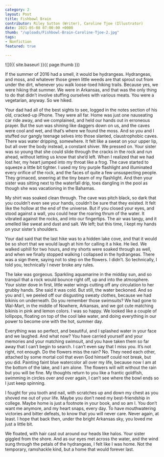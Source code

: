 ```yaml
---
category: 2
layout: Post
title: Fishbowl Brain
contributor: Riley Sutton (Writer), Caroline Tjoe (Illustrator)
date: 2021-05-08 07:00:00 +0000
thumb: "/uploads/Fishbowl-Brain-Caroline-Tjoe-2.jpg"
tags: 
- Nonfiction
featured: true

---
```

![]({{ site.baseurl }}{{ page.thumb }})

If the summer of 2016 had a smell, it would be hydrangeas. Hydrangeas, and moss, and whatever those green little weeds are that sprout out from under the dirt, whenever you walk loose-toed hiking trails. Because yes, we were hiking that summer. We were in Arkansas, and that was the only thing to do that didn’t involve stuffing ourselves with various meats. You were a vegetarian, anyway. So we hiked. 

Your dad had all of the best sights to see, logged in the notes section of his old, cracked-up iPhone. They were all far. Home was just one nauseating car ride away, and we complained, and held our hands out in erroneous prayer. But the sun was shining like daggers down on us, and the caves were cool and wet, and that’s where we found the moss. And so you and I stuffed our gangly teenage selves into those slanted, claustrophobic caves. There was water dripping, somewhere. It felt like a sweat on your upper lip, but all over the body instead, a constant shiver. We pressed on. Your sister was so young that she could slide through the cracks in the rock and run ahead, without letting us know that she’d left. When I realized that we had lost her, my heart jumped into my throat like a frog. The cave started to squeeze a little bit tighter. I used my tiny purple flashlight and illuminated every orifice of the rock, and the faces of quite a few unsuspecting people. They grimaced, sneering at the tiny beam of my flashlight. And then your sister was sitting next to the waterfall drip, toes dangling in the pool as though she was vacationing in the Bahamas. 

My shirt was soaked clean through. The cave was pitch black, so dark that you couldn’t even see your hands, couldn’t be sure that they existed. It felt like the hollow at the end of the universe. But if you closed your eyes, and stood against a wall, you could hear the roaring thrum of the water. It vibrated against the rocks, and into our fingertips.  The air was tangy, and it smelled like sweat and dust and salt. We left; but this time, I kept my hands on your sister’s shoulders. 

Your dad said that the last hike was to a hidden lake cove, and that it would be so short that we would laugh at him for calling it a hike. He lied. We walked uphill for two hours, and my shorts were soaked through as well, and when we finally stopped walking I collapsed in the hydrangeas. There was a sign there, saying not to step on the flowers. I didn’t. So technically, I told you, technically I never broke any rules. 

The lake was gorgeous. Sparkling aquamarine in the midday sun, and so tranquil that a rock would bounce right off, up and into the atmosphere. Your sister dove in first, little water wings cutting off any circulation to her grubby hands. She said it was cold. But still, the water beckoned. And so you and I, we peeled off our disgusting sweaty clothes, because we had bikinis on underneath. Do you remember those swimsuits? We had gone to Wal-Mart, in the middle of Nowhere, Arkansas, and we got cute matching bikinis in pink and lemon colors. I was so happy. We looked like a couple of lollipops, floating on top of the cool lake water, and doing everything in our power to become one with the hot, summer day. 

Everything was so perfect, and beautiful, and I splashed water in your face and we laughed. And what now? You have carried yourself and your memories and your matching swimsuit, and you have taken them so far away that I can’t begin to search. I can’t even say that I miss you. It’s not right, not enough. Do the flowers miss the rain? No. They need each other, attached by some mortal coil that even God himself could not break, but you did. Painting faint blue watercolor all over my life, because now I am at the bottom of the lake, and I am alone. The flowers will wilt without the rain but you will be fine. My thoughts return to you like a frantic goldfish, swimming in circles over and over again, I can’t see where the bowl ends so I just keep spinning. 

I fought for you tooth and nail, with scratches up and down my chest as you shoved me out of your life. Maybe you don’t need my best-friendship in college. Maybe home is just a footnote in your book, and so am I. You don’t want me anymore, and my heart snaps, every day. To have mouthwatering victories and bitter defeats, to know that you will never care. Never again, at least. I hope that back then, under the bright Arkansas sky, you loved me just a little bit. 

We floated, with hair cast out around our heads like halos. Your sister giggled from the shore. And as our eyes met across the water, and the wind sung through the petals of the hydrangeas, I felt like I was home. Not the temporary, ramshackle kind, but a home that would forever last. 
